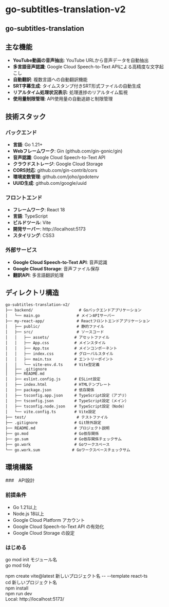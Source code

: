 # go-subtitles-translation-v2
## go-subtitles-translation

## 主な機能

- **YouTube動画の音声抽出**: YouTube URLから音声データを自動抽出
- **多言語音声認識**: Google Cloud Speech-to-Text APIによる高精度な文字起こし
- **自動翻訳**: 複数言語への自動翻訳機能
- **SRT字幕生成**: タイムスタンプ付きSRT形式ファイルの自動生成
- **リアルタイム処理状況表示**: 処理進捗のリアルタイム監視
- **使用量制限管理**: API使用量の自動追跡と制限管理

## 技術スタック

### バックエンド
- **言語**: Go 1.21+
- **Webフレームワーク**: Gin (github.com/gin-gonic/gin)
- **音声認識**: Google Cloud Speech-to-Text API
- **クラウドストレージ**: Google Cloud Storage
- **CORS対応**: github.com/gin-contrib/cors
- **環境変数管理**: github.com/joho/godotenv
- **UUID生成**: github.com/google/uuid

### フロントエンド
- **フレームワーク**: React 18
- **言語**: TypeScript
- **ビルドツール**: Vite
- **開発サーバー**: http://localhost:5173
- **スタイリング**: CSS3

### 外部サービス
- **Google Cloud Speech-to-Text API**: 音声認識
- **Google Cloud Storage**: 音声ファイル保存
- **翻訳API**: 多言語翻訳処理

## ディレクトリ構造

```
go-subtitles-translation-v2/
├── backend/                    # Goバックエンドアプリケーション
│   └── main.go                # メインAPIサーバー
├── my-react-app/              # Reactフロントエンドアプリケーション
│   ├── public/                # 静的ファイル
│   ├── src/                   # ソースコード
│   │   ├── assets/           # アセットファイル
│   │   ├── App.css           # メインスタイル
│   │   ├── App.tsx           # メインコンポーネント
│   │   ├── index.css         # グローバルスタイル
│   │   ├── main.tsx          # エントリーポイント
│   │   └── vite-env.d.ts     # Vite型定義
│   ├── .gitignore
│   ├── README.md
│   ├── eslint.config.js      # ESLint設定
│   ├── index.html            # HTMLテンプレート
│   ├── package.json          # 依存関係
│   ├── tsconfig.app.json     # TypeScript設定（アプリ）
│   ├── tsconfig.json         # TypeScript設定（メイン）
│   ├── tsconfig.node.json    # TypeScript設定（Node）
│   └── vite.config.ts        # Vite設定
├── test/                      # テストファイル
├── .gitignore                # Git除外設定
├── README.md                 # プロジェクト説明
├── go.mod                    # Go依存関係
├── go.sum                    # Go依存関係チェックサム
├── go.work                   # Goワークスペース
└── go.work.sum              # Goワークスペースチェックサム
```

## 環境構築

###　API設計　

### 前提条件

- Go 1.21以上
- Node.js 18以上
- Google Cloud Platform アカウント
- Google Cloud Speech-to-Text API の有効化
- Google Cloud Storage の設定

### はじめる
go mod init モジュール名  
go mod tidy


npm create vite@latest 新しいプロジェクト名 -- --template react-ts <br/>
cd 新しいプロジェクト名  
npm install  
npm run dev  
Local:   http://localhost:5173/  
